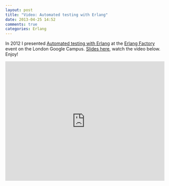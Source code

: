 ```yaml
---
layout: post
title: "Video: Automated testing with Erlang"
date: 2013-04-25 14:52
comments: true
categories: Erlang
---
```


In 2012 I presented
[Automated testing with Erlang](http://www.erlang-factory.com/conference/London2012/speakers/WardBekker)
at the [Erlang Factory](http://www.erlang-factory.com/) event on the London Google Campus. [Slides here](http://www.erlang-factory.com/upload/presentations/693/EFL_2012_LONDON_ward_bekker_slides.pdf),
watch the video below. Enjoy!

<iframe src="http://player.vimeo.com/video/54543391" width="500"
height="375" frameborder="0" webkitAllowFullScreen mozallowfullscreen
allowFullScreen></iframe>
